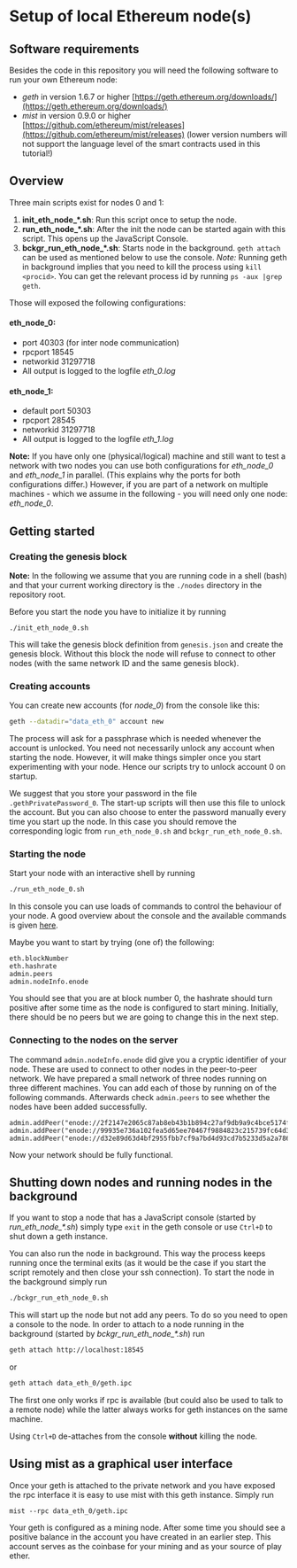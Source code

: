 # Setup of local Ethereum node(s)

## Software requirements

Besides the code in this repository you will need the following software to run your own Ethereum node:
* *geth* in version 1.6.7 or higher [https://geth.ethereum.org/downloads/](https://geth.ethereum.org/downloads/)
* *mist* in version 0.9.0 or higher [https://github.com/ethereum/mist/releases](https://github.com/ethereum/mist/releases) (lower version numbers will not support the language level of the smart contracts used in this tutorial!)                        

## Overview

Three main scripts exist for nodes 0 and 1:

1. **init_eth_node_\*.sh**: Run this script once to setup the node.
2. **run_eth_node_\*.sh**: After the init the node can be started again with this script. This opens up the JavaScript Console.
3. **bckgr_run_eth_node_\*.sh**: Starts node in the background. `geth attach` can be used as mentioned below to use the console. _Note:_ Running geth in background implies that you need to kill the process using `kill <procid>`. You can get the relevant process id by running `ps -aux |grep geth`.

Those will exposed the following configurations:

#### eth_node_0:
- port 40303 (for inter node communication)
- rpcport 18545
- networkid 31297718
- All output is logged to the logfile *eth_0.log*

#### eth_node_1:
- default port 50303
- rpcport 28545
- networkid 31297718
- All output is logged to the logfile *eth_1.log*

**Note:** If you have only one (physical/logical) machine and still want to test a network with two nodes you can use both configurations for *eth_node_0* and *eth_node_1* in parallel. (This explains why the ports for both configurations differ.) However, if you are part of a network on multiple machines - which we assume in the following - you will need only one node: *eth_node_0*. 

## Getting started

### Creating the genesis block

**Note:** In the following we assume that you are running code in a shell (bash) and that your current working directory is the `./nodes` directory in the repository root.

Before you start the node you have to initialize it by running
```
./init_eth_node_0.sh
```
This will take the genesis block definition from `genesis.json` and create the genesis block. Without this block the node will refuse to connect to other nodes (with the same network ID and the same genesis block).

### Creating accounts

You can create new accounts (for *node_0*) from the console like this:
```bash
geth --datadir="data_eth_0" account new
```
The process will ask for a passphrase which is needed whenever the account is unlocked. You need not necessarily unlock any account when starting the node. However, it will make things simpler once you start experimenting with your node. Hence our scripts try to unlock account 0 on startup.

We suggest that you store your password in the file `.gethPrivatePassword_0`. The start-up scripts will then use this file to unlock the account. But you can also choose to enter the password manually every time you start up the node. In this case you should remove the corresponding logic from `run_eth_node_0.sh` and `bckgr_run_eth_node_0.sh`.

### Starting the node

Start your node with an interactive shell by running
```bash
./run_eth_node_0.sh
```
In this console you can use loads of commands to control the behaviour of your node. A good overview about the console and the available commands is given [here](https://github.com/ethereum/go-ethereum/wiki/JavaScript-Console).

Maybe you want to start by trying (one of) the following:
```
eth.blockNumber
eth.hashrate
admin.peers
admin.nodeInfo.enode
```

You should see that you are at block number 0, the hashrate should turn positive after some time as the node is configured to start mining. Initially, there should be no peers but we are going to change this in the next step.

### Connecting to the nodes on the server

The command `admin.nodeInfo.enode` did give you a cryptic identifier of your node. These are used to connect to other nodes in the peer-to-peer network. We have prepared a small network of three nodes running on three different machines. You can add each of those by running on of the following commands. Afterwards check `admin.peers` to see whether the nodes have been added successfully.

```
admin.addPeer("enode://2f2147e2065c87ab8eb43b1b894c27af9db9a9c4bce5174f763e0ffeb35f2c1d043a8cbf88259a7b3c24fe1d7448524b95432879e743af7e3ee05ab69eeda9f2@136.243.110.29:40303")
admin.addPeer("enode://99935e736a102fea5d65ee70467f9884823c215739fc64d3abaf9de29204cb2056ab5c9fc3f4cebba7bbb2cf6714cf8e5421e0a65a6575e34d2fd6e9c7b9edb5@18.194.25.235:40303")
admin.addPeer("enode://d32e89d63d4bf2955fbb7cf9a7bd4d93cd7b5233d5a2a78652066eabde5f5e023fed86a262585c83d7499232030f302d9470fd163dd9ff2dba6550f8be532e94@18.194.20.255:40303")
```

Now your network should be fully functional.

## Shutting down nodes and running nodes in the background

If you want to stop a node that has a JavaScript console (started by *run_eth_node_\*.sh*) simply type `exit` in the geth console or use `Ctrl+D` to shut down a geth instance.

You can also run the node in background. This way the process keeps running once the terminal exits (as it would be the case if you start the script remotely and then close your ssh connection). To start the node in the background simply run
```bash
./bckgr_run_eth_node_0.sh
```

This will start up the node but not add any peers. To do so you need to open a console to the node. In order to attach to a node running in the background (started by *bckgr_run_eth_node_\*.sh*) run
```bash
geth attach http://localhost:18545
``` 
or 
```bash
geth attach data_eth_0/geth.ipc
```
The first one only works if rpc is available (but could also be used to talk to a remote node) while the latter always works for geth instances on the same machine.
 
Using `Ctrl+D` de-attaches from the console **without** killing the node.

## Using mist as a graphical user interface

Once your geth is attached to the private network and you have exposed the rpc interface it is easy to use mist with this geth instance. Simply run
```
mist --rpc data_eth_0/geth.ipc
```

Your geth is configured as a mining node. After some time you should see a positive balance in the account you have created in an earlier step. This account serves as the coinbase for your mining and as your source of play ether. 